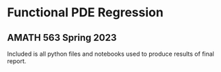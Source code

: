 # Functional PDE Regression
## AMATH 563 Spring 2023

Included is all python files and notebooks used to produce results of final report. 
